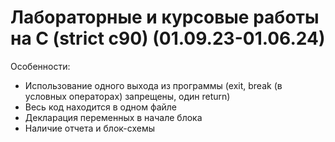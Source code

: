 # Лабораторные и курсовые работы на C (strict c90) (01.09.23-01.06.24)

Особенности:
+ Использование одного выхода из программы (exit, break (в условных операторах) запрещены, один return)
+ Весь код находится в одном файле
+ Декларация переменных в начале блока
+ Наличие отчета и блок-схемы
